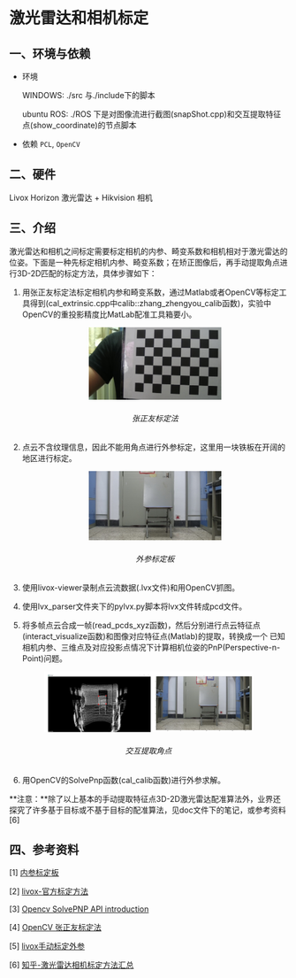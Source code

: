 # 激光雷达和相机标定
## 一、环境与依赖
* 环境

  WINDOWS:
  ./src 与./include下的脚本

  ubuntu ROS:
  ./ROS 下是对图像流进行截图(snapShot.cpp)和交互提取特征点(show_coordinate)的节点脚本

* 依赖
  `PCL`, `OpenCV`


## 二、硬件
Livox Horizon 激光雷达 + Hikvision 相机

## 三、介绍
激光雷达和相机之间标定需要标定相机的内参、畸变系数和相机相对于激光雷达的位姿。下面是一种先标定相机内参、畸变系数；在矫正图像后，再手动提取角点进行3D-2D匹配的标定方法，具体步骤如下：

1. 用张正友标定法标定相机内参和畸变系数，通过Matlab或者OpenCV等标定工具得到(cal_extrinsic.cpp中calib::zhang_zhengyou_calib函数)，实验中OpenCV的重投影精度比MatLab配准工具箱要小。
   
    <p align="center"><img src=./resources/intrinsic.jpg width=50%></p>

   <h6 align="center">张正友标定法</h6>
   
   
   
2. 点云不含纹理信息，因此不能用角点进行外参标定，这里用一块铁板在开阔的地区进行标定。

    <p align='center'><img src=./resources/2_1.bmp width=50%></p>

    <h6 align="center">外参标定板</h6>

3. 使用livox-viewer录制点云流数据(.lvx文件)和用OpenCV抓图。

4. 使用lvx_parser文件夹下的pylvx.py脚本将lvx文件转成pcd文件。

5. 将多帧点云合成一帧(read_pcds_xyz函数)，然后分别进行点云特征点(interact_visualize函数)和图像对应特征点(Matlab)的提取，转换成一个
    已知相机内参、三维点及对应投影点情况下计算相机位姿的PnP(Perspective-n-Point)问题。

  <p align='center'><img src="./resources/calibration.jpg" width=75%></p>

  <h6 align="center">交互提取角点</h6>

  

6. 用OpenCV的SolvePnp函数(cal_calib函数)进行外参求解。

**注意：**除了以上基本的手动提取特征点3D-2D激光雷达配准算法外，业界还探究了许多基于目标或不基于目标的配准算法，见doc文件下的笔记，或参考资料[6]

## 四、参考资料

[1] [内参标定板](./resources/chess_board.png)

[2] [livox-官方标定方法](https://github.com/Livox-SDK/livox_camera_lidar_calibration)

[3] [Opencv SolvePNP API introduction](https://docs.opencv.org/2.4/modules/calib3d/doc/camera_calibration_and_3d_reconstruction.html#bool%20solvePnP)

[4] [OpenCV 张正友标定法](https://blog.csdn.net/dcrmg/article/details/52929669)

[5] [livox手动标定外参](https://github.com/Livox-SDK/Livox-SDK/wiki/Calibrate-extrinsic-and-display-under-ros-cn)

[6] [知乎-激光雷达相机标定方法汇总](https://zhuanlan.zhihu.com/p/404762012)